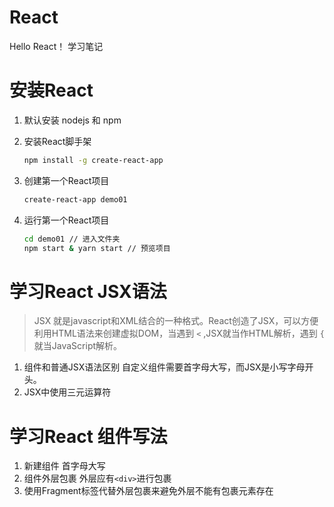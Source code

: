 # React
Hello React！ 学习笔记

# 安装React

1. 默认安装 nodejs 和 npm 
   
2. 安装React脚手架
    ``` bash
    npm install -g create-react-app 
    ```
3. 创建第一个React项目
    ``` bash
    create-react-app demo01
    ```
4. 运行第一个React项目
    ``` bash
    cd demo01 // 进入文件夹
    npm start & yarn start // 预览项目
    ```
# 学习React JSX语法
> JSX 就是javascript和XML结合的一种格式。React创造了JSX，可以方便利用HTML语法来创建虚拟DOM，当遇到 `<` ,JSX就当作HTML解析，遇到 `{` 就当JavaScript解析。
1. 组件和普通JSX语法区别
   自定义组件需要首字母大写，而JSX是小写字母开头。
2. JSX中使用三元运算符
# 学习React 组件写法
1. 新建组件 首字母大写
2. 组件外层包裹 外层应有`<div>`进行包裹
3. 使用Fragment标签代替外层包裹来避免外层不能有包裹元素存在

# 